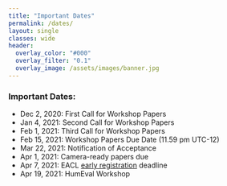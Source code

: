 ```yaml
---
title: "Important Dates"
permalink: /dates/
layout: single
classes: wide
header:
  overlay_color: "#000"
  overlay_filter: "0.1"
  overlay_image: /assets/images/banner.jpg
---
```


### Important Dates:

* Dec 2, 2020: First Call for Workshop Papers
* Jan 4, 2021: Second Call for Workshop Papers
* Feb 1, 2021: Third Call for Workshop Papers
* Feb 15, 2021: Workshop Papers Due Date (11.59 pm UTC-12)
* Mar 22, 2021: Notification of Acceptance
* Apr 1, 2021: Camera-ready papers due
* Apr 7, 2021: EACL [early registration](https://2021.eacl.org/registration/) deadline
* Apr 19, 2021: HumEval Workshop 
